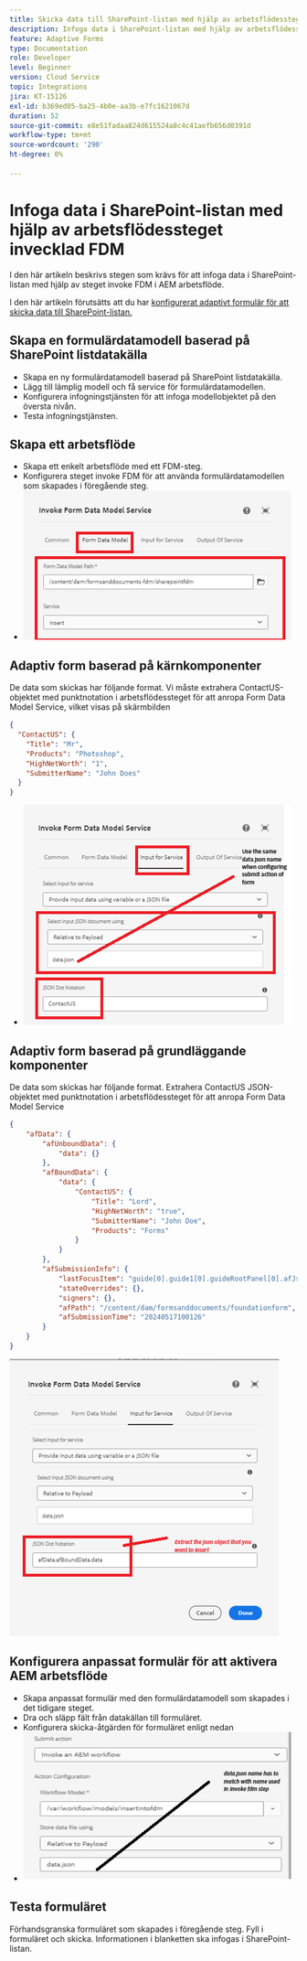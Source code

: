 ```yaml
---
title: Skicka data till SharePoint-listan med hjälp av arbetsflödessteg
description: Infoga data i SharePoint-listan med hjälp av arbetsflödessteget invadera FDM
feature: Adaptive Forms
type: Documentation
role: Developer
level: Beginner
version: Cloud Service
topic: Integrations
jira: KT-15126
exl-id: b369ed05-ba25-4b0e-aa3b-e7fc1621067d
duration: 52
source-git-commit: e8e51fadaa824d615524a8c4c41aefb656d0391d
workflow-type: tm+mt
source-wordcount: '290'
ht-degree: 0%

---
```


# Infoga data i SharePoint-listan med hjälp av arbetsflödessteget invecklad FDM


I den här artikeln beskrivs stegen som krävs för att infoga data i SharePoint-listan med hjälp av steget invoke FDM i AEM arbetsflöde.

I den här artikeln förutsätts att du har [konfigurerat adaptivt formulär för att skicka data till SharePoint-listan.](https://experienceleague.adobe.com/docs/experience-manager-cloud-service/content/forms/adaptive-forms-authoring/authoring-adaptive-forms-core-components/create-an-adaptive-form-on-forms-cs/configure-submit-actions-core-components.html?lang=en#connect-af-sharepoint-list)


## Skapa en formulärdatamodell baserad på SharePoint listdatakälla

* Skapa en ny formulärdatamodell baserad på SharePoint listdatakälla.
* Lägg till lämplig modell och få service för formulärdatamodellen.
* Konfigurera infogningstjänsten för att infoga modellobjektet på den översta nivån.
* Testa infogningstjänsten.


## Skapa ett arbetsflöde

* Skapa ett enkelt arbetsflöde med ett FDM-steg.
* Konfigurera steget invoke FDM för att använda formulärdatamodellen som skapades i föregående steg.
* ![associate-fdm](assets/fdm-insert-1.png)

## Adaptiv form baserad på kärnkomponenter

De data som skickas har följande format. Vi måste extrahera ContactUS-objektet med punktnotation i arbetsflödessteget för att anropa Form Data Model Service, vilket visas på skärmbilden

```json
{
  "ContactUS": {
    "Title": "Mr",
    "Products": "Photoshop",
    "HighNetWorth": "1",
    "SubmitterName": "John Does"
  }
}
```


* ![map-input-parameters](assets/fdm-insert-2.png)


## Adaptiv form baserad på grundläggande komponenter

De data som skickas har följande format. Extrahera ContactUS JSON-objektet med punktnotation i arbetsflödessteget för att anropa Form Data Model Service

```json
{
    "afData": {
        "afUnboundData": {
            "data": {}
        },
        "afBoundData": {
            "data": {
                "ContactUS": {
                    "Title": "Lord",
                    "HighNetWorth": "true",
                    "SubmitterName": "John Doe",
                    "Products": "Forms"
                }
            }
        },
        "afSubmissionInfo": {
            "lastFocusItem": "guide[0].guide1[0].guideRootPanel[0].afJsonSchemaRoot[0]",
            "stateOverrides": {},
            "signers": {},
            "afPath": "/content/dam/formsanddocuments/foundationform",
            "afSubmissionTime": "20240517100126"
        }
    }
}
```

![grundbaserad-form](assets/foundation-based-form.png)

## Konfigurera anpassat formulär för att aktivera AEM arbetsflöde

* Skapa anpassat formulär med den formulärdatamodell som skapades i det tidigare steget.
* Dra och släpp fält från datakällan till formuläret.
* Konfigurera skicka-åtgärden för formuläret enligt nedan
* ![submit-action](assets/configure-af.png)



## Testa formuläret

Förhandsgranska formuläret som skapades i föregående steg. Fyll i formuläret och skicka. Informationen i blanketten ska infogas i SharePoint-listan.
